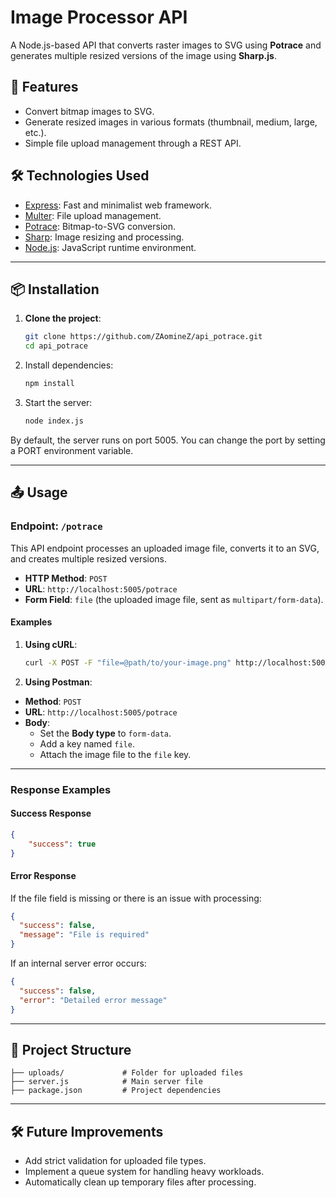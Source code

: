 # Image Processor API

A Node.js-based API that converts raster images to SVG using **Potrace** and generates multiple resized versions of the image using **Sharp.js**.

## 🚀 Features
- Convert bitmap images to SVG.
- Generate resized images in various formats (thumbnail, medium, large, etc.).
- Simple file upload management through a REST API.

## 🛠️ Technologies Used
- [Express](https://expressjs.com/): Fast and minimalist web framework.
- [Multer](https://github.com/expressjs/multer): File upload management.
- [Potrace](https://github.com/tooolbox/node-potrace): Bitmap-to-SVG conversion.
- [Sharp](https://sharp.pixelplumbing.com/): Image resizing and processing.
- [Node.js](https://nodejs.org/): JavaScript runtime environment.

---

## 📦 Installation

1. **Clone the project**:
   ```bash
   git clone https://github.com/ZAomineZ/api_potrace.git
   cd api_potrace
   ```
2. Install dependencies:
    ```bash
   npm install
   ```
3. Start the server:
    ```bash
   node index.js
   ```

By default, the server runs on port 5005. You can change the port by setting a PORT environment variable.

---

## 📤 Usage

### Endpoint: `/potrace`
This API endpoint processes an uploaded image file, converts it to an SVG, and creates multiple resized versions.

- **HTTP Method**: `POST`
- **URL**: `http://localhost:5005/potrace`
- **Form Field**: `file` (the uploaded image file, sent as `multipart/form-data`).

#### Examples

1. **Using cURL**:
   ```bash
   curl -X POST -F "file=@path/to/your-image.png" http://localhost:5005/potrace
   ```
2. **Using Postman**:

- **Method**: `POST`
- **URL**: `http://localhost:5005/potrace`
- **Body**:
    - Set the **Body type** to `form-data`.
    - Add a key named `file`.
    - Attach the image file to the `file` key.

---

### Response Examples

#### Success Response
```json
{
    "success": true
}
```

#### Error Response
If the file field is missing or there is an issue with processing:
```json
{
  "success": false,
  "message": "File is required"
}
```
If an internal server error occurs:
```json
{
  "success": false,
  "error": "Detailed error message"
}
```

---

## 📂 Project Structure

```
├── uploads/             # Folder for uploaded files
├── server.js            # Main server file
├── package.json         # Project dependencies
```

---

## 🛠️ Future Improvements

- Add strict validation for uploaded file types.
- Implement a queue system for handling heavy workloads.
- Automatically clean up temporary files after processing.